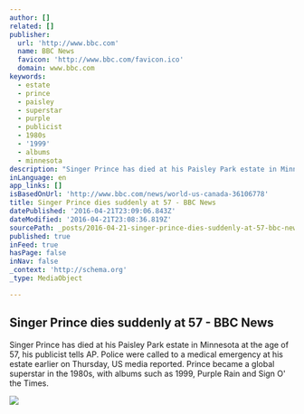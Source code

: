 ```yaml
---
author: []
related: []
publisher:
  url: 'http://www.bbc.com'
  name: BBC News
  favicon: 'http://www.bbc.com/favicon.ico'
  domain: www.bbc.com
keywords:
  - estate
  - prince
  - paisley
  - superstar
  - purple
  - publicist
  - 1980s
  - '1999'
  - albums
  - minnesota
description: "Singer Prince has died at his Paisley Park estate in Minnesota at the age of 57, his publicist tells AP. Police were called to a medical emergency at his estate earlier on Thursday, US media reported. Prince became a global superstar in the 1980s, with albums such as 1999, Purple Rain and Sign O' the Times."
inLanguage: en
app_links: []
isBasedOnUrl: 'http://www.bbc.com/news/world-us-canada-36106778'
title: Singer Prince dies suddenly at 57 - BBC News
datePublished: '2016-04-21T23:09:06.843Z'
dateModified: '2016-04-21T23:08:36.819Z'
sourcePath: _posts/2016-04-21-singer-prince-dies-suddenly-at-57-bbc-news.md
published: true
inFeed: true
hasPage: false
inNav: false
_context: 'http://schema.org'
_type: MediaObject

---
```

<article style=""><h1>Singer Prince dies suddenly at 57 - BBC News</h1><p>Singer Prince has died at his Paisley Park estate in Minnesota at the age of 57, his publicist tells AP. Police were called to a medical emergency at his estate earlier on Thursday, US media reported. Prince became a global superstar in the 1980s, with albums such as 1999, Purple Rain and Sign O' the Times.</p><img src="http://ichef.bbci.co.uk/news/1024/cpsprodpb/B989/production/_89379474_032484059-1.jpg" /></article>
